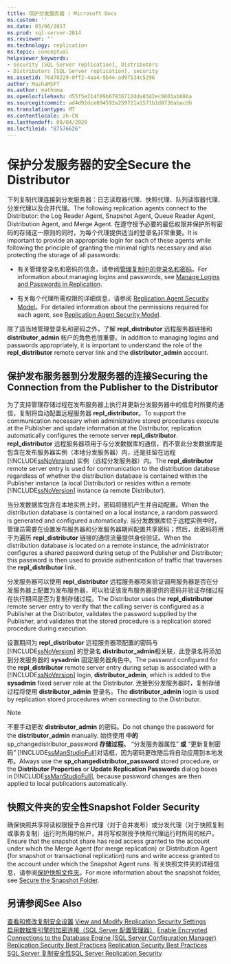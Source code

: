 ```yaml
---
title: 保护分发服务器 | Microsoft Docs
ms.custom: ''
ms.date: 03/06/2017
ms.prod: sql-server-2014
ms.reviewer: ''
ms.technology: replication
ms.topic: conceptual
helpviewer_keywords:
- security [SQL Server replication], Distributors
- Distributors [SQL Server replication], security
ms.assetid: 76d78229-0ff2-4aa4-9b4e-ad97534c5296
author: MashaMSFT
ms.author: mathoma
ms.openlocfilehash: d55f5e214f89b678367124da8342ec9801ab686a
ms.sourcegitcommit: ad4d92dce894592a259721a1571b1d8736abacdb
ms.translationtype: MT
ms.contentlocale: zh-CN
ms.lasthandoff: 08/04/2020
ms.locfileid: "87576626"
---
```

# <a name="secure-the-distributor"></a><span data-ttu-id="45519-102">保护分发服务器的安全</span><span class="sxs-lookup"><span data-stu-id="45519-102">Secure the Distributor</span></span>
  <span data-ttu-id="45519-103">下列复制代理连接到分发服务器：日志读取器代理、快照代理、队列读取器代理、分发代理以及合并代理。</span><span class="sxs-lookup"><span data-stu-id="45519-103">The following replication agents connect to the Distributor: the Log Reader Agent, Snapshot Agent, Queue Reader Agent, Distribution Agent, and Merge Agent.</span></span> <span data-ttu-id="45519-104">在遵守授予必要的最低权限并保护所有密码的存储这一原则的同时，为每个代理提供适当的登录名非常重要。</span><span class="sxs-lookup"><span data-stu-id="45519-104">It is important to provide an appropriate login for each of these agents while following the principle of granting the minimal rights necessary and also protecting the storage of all passwords:</span></span>  
  
-   <span data-ttu-id="45519-105">有关管理登录名和密码的信息，请参阅[管理复制中的登录名和密码](identity-and-access-control-replication.md#manage-logins-and-passwords-in-replication)。</span><span class="sxs-lookup"><span data-stu-id="45519-105">For information about managing logins and passwords, see [Manage Logins and Passwords in Replication](identity-and-access-control-replication.md#manage-logins-and-passwords-in-replication).</span></span>  
  
-   <span data-ttu-id="45519-106">有关每个代理所需权限的详细信息，请参阅 [Replication Agent Security Model](replication-agent-security-model.md)。</span><span class="sxs-lookup"><span data-stu-id="45519-106">For detailed information about the permissions required for each agent, see [Replication Agent Security Model](replication-agent-security-model.md).</span></span>  
  
 <span data-ttu-id="45519-107">除了适当地管理登录名和密码之外，了解 **repl_distributor** 远程服务器链接和 **distributor_admin** 帐户的角色也很重要。</span><span class="sxs-lookup"><span data-stu-id="45519-107">In addition to managing logins and passwords appropriately, it is important to understand the role of the **repl_distributor** remote server link and the **distributor_admin** account.</span></span>  
  
## <a name="securing-the-connection-from-the-publisher-to-the-distributor"></a><span data-ttu-id="45519-108">保护发布服务器到分发服务器的连接</span><span class="sxs-lookup"><span data-stu-id="45519-108">Securing the Connection from the Publisher to the Distributor</span></span>  
 <span data-ttu-id="45519-109">为了支持管理存储过程在发布服务器上执行并更新分发服务器中的信息时所要的通信，复制将自动配置远程服务器 **repl_distributor**。</span><span class="sxs-lookup"><span data-stu-id="45519-109">To support the communication necessary when administrative stored procedures execute at the Publisher and update information at the Distributor, replication automatically configures the remote server **repl_distributor**.</span></span> <span data-ttu-id="45519-110">**repl_distributor** 远程服务器项用于与分发数据库的通信，而不管此分发数据库是包含在发布服务器实例（本地分发服务器）内，还是驻留在远程 [!INCLUDE[ssNoVersion](../../../includes/ssnoversion-md.md)] 实例（远程分发服务器）内。</span><span class="sxs-lookup"><span data-stu-id="45519-110">The **repl_distributor** remote server entry is used for communication to the distribution database regardless of whether the distribution database is contained within the Publisher instance (a local Distributor) or resides within a remote [!INCLUDE[ssNoVersion](../../../includes/ssnoversion-md.md)] instance (a remote Distributor).</span></span>  
  
 <span data-ttu-id="45519-111">当分发数据库包含在本地实例上时，密码将随机产生并自动配置。</span><span class="sxs-lookup"><span data-stu-id="45519-111">When the distribution database is contained on a local instance, a random password is generated and configured automatically.</span></span> <span data-ttu-id="45519-112">当分发数据库位于远程实例中时，管理员需要在设置发布服务器和分发服务器期间配置共享密码；然后，此密码将用于为遍历 **repl_distributor** 链接的通信流量提供身份验证。</span><span class="sxs-lookup"><span data-stu-id="45519-112">When the distribution database is located on a remote instance, the administrator configures a shared password during setup of the Publisher and Distributor; this password is then used to provide authentication of traffic that traverses the **repl_distributor** link.</span></span>  
  
 <span data-ttu-id="45519-113">分发服务器可以使用 **repl_distributor** 远程服务器项来验证调用服务器是否在分发服务器上配置为发布服务器，可以验证该发布服务器提供的密码并验证存储过程在执行期间是否为复制存储过程。</span><span class="sxs-lookup"><span data-stu-id="45519-113">The Distributor uses the **repl_distributor** remote server entry to verify that the calling server is configured as a Publisher at the Distributor, validates the password supplied by the Publisher, and validates that the stored procedure is a replication stored procedure during execution.</span></span>  
  
 <span data-ttu-id="45519-114">设置期间为 **repl_distributor** 远程服务器项配置的密码与 [!INCLUDE[ssNoVersion](../../../includes/ssnoversion-md.md)] 的登录名 **distributor_admin**相关联，此登录名将添加到分发服务器的 **sysadmin** 固定服务器角色中。</span><span class="sxs-lookup"><span data-stu-id="45519-114">The password configured for the **repl_distributor** remote server entry during setup is associated with a [!INCLUDE[ssNoVersion](../../../includes/ssnoversion-md.md)] login, **distributor_admin**, which is added to the **sysadmin** fixed server role at the Distributor.</span></span> <span data-ttu-id="45519-115">连接到分发服务器时，复制存储过程将使用 **distributor_admin** 登录名。</span><span class="sxs-lookup"><span data-stu-id="45519-115">The **distributor_admin** login is used by replication stored procedures when connecting to the Distributor.</span></span>  
  
> [!NOTE]  
>  <span data-ttu-id="45519-116">不要手动更改 **distributor_admin** 的密码。</span><span class="sxs-lookup"><span data-stu-id="45519-116">Do not change the password for the **distributor_admin** manually.</span></span> <span data-ttu-id="45519-117">始终使用 **中的** sp_changedistributor_password **存储过程、** “分发服务器属性” **或** “更新复制密码” [!INCLUDE[ssManStudioFull](../../../includes/ssmanstudiofull-md.md)]对话框，因为密码更改随后将自动应用到本地发布。</span><span class="sxs-lookup"><span data-stu-id="45519-117">Always use the **sp_changedistributor_password** stored procedure, or the **Distributor Properties** or **Update Replication Passwords** dialog boxes in [!INCLUDE[ssManStudioFull](../../../includes/ssmanstudiofull-md.md)], because password changes are then applied to local publications automatically.</span></span>  
  
## <a name="snapshot-folder-security"></a><span data-ttu-id="45519-118">快照文件夹的安全性</span><span class="sxs-lookup"><span data-stu-id="45519-118">Snapshot Folder Security</span></span>  
 <span data-ttu-id="45519-119">确保快照共享将读权限授予合并代理（对于合并发布）或分发代理（对于快照复制或事务复制）运行时所用的帐户，并将写权限授予快照代理运行时所用的帐户。</span><span class="sxs-lookup"><span data-stu-id="45519-119">Ensure that the snapshot share has read access granted to the account under which the Merge Agent (for merge replication) or Distribution Agent (for snapshot or transactional replication) runs and write access granted to the account under which the Snapshot Agent runs.</span></span> <span data-ttu-id="45519-120">有关快照文件夹的详细信息，请参阅[保护快照文件夹](secure-the-snapshot-folder.md)。</span><span class="sxs-lookup"><span data-stu-id="45519-120">For more information about the snapshot folder, see [Secure the Snapshot Folder](secure-the-snapshot-folder.md).</span></span>  
  
## <a name="see-also"></a><span data-ttu-id="45519-121">另请参阅</span><span class="sxs-lookup"><span data-stu-id="45519-121">See Also</span></span>  
 <span data-ttu-id="45519-122">[查看和修改复制安全设置](view-and-modify-replication-security-settings.md) </span><span class="sxs-lookup"><span data-stu-id="45519-122">[View and Modify Replication Security Settings](view-and-modify-replication-security-settings.md) </span></span>  
 <span data-ttu-id="45519-123">[启用数据库引擎的加密连接（SQL Server 配置管理器）](../../../database-engine/configure-windows/enable-encrypted-connections-to-the-database-engine.md) </span><span class="sxs-lookup"><span data-stu-id="45519-123">[Enable Encrypted Connections to the Database Engine &#40;SQL Server Configuration Manager&#41;](../../../database-engine/configure-windows/enable-encrypted-connections-to-the-database-engine.md) </span></span>  
 <span data-ttu-id="45519-124">[Replication Security Best Practices](replication-security-best-practices.md) </span><span class="sxs-lookup"><span data-stu-id="45519-124">[Replication Security Best Practices](replication-security-best-practices.md) </span></span>  
 [<span data-ttu-id="45519-125">SQL Server 复制安全性</span><span class="sxs-lookup"><span data-stu-id="45519-125">SQL Server Replication Security</span></span>](view-and-modify-replication-security-settings.md)  
  
  
